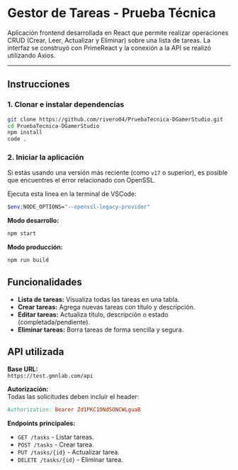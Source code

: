 # Gestor de Tareas - Prueba Técnica  

Aplicación frontend desarrollada en React que permite realizar operaciones CRUD (Crear, Leer, Actualizar y Eliminar) sobre una lista de tareas. La interfaz se construyó con PrimeReact y la conexión a la API se realizó utilizando Axios.  

---

## **Instrucciones**  

### **1. Clonar e instalar dependencias**  
```bash
git clone https://github.com/rivero04/PruebaTecnica-DGamerStudio.git
cd PruebaTecnica-DGamerStudio
npm install
code .
```

### **2. Iniciar la aplicación**  
Si estás usando una versión más reciente (como `v17` o superior), es posible que encuentres el error relacionado con OpenSSL.

  Ejecuta esta linea en la terminal de VSCode:

   ```bash
  $env:NODE_OPTIONS="--openssl-legacy-provider"
```
**Modo desarrollo:**
```bash
npm start
```

**Modo producción:**
```bash
npm run build
```

## **Funcionalidades**  
- **Lista de tareas:** Visualiza todas las tareas en una tabla.
- **Crear tareas:** Agrega nuevas tareas con título y descripción.
- **Editar tareas:** Actualiza título, descripción o estado (completada/pendiente).
- **Eliminar tareas:** Borra tareas de forma sencilla y segura.

## **API utilizada**  
**Base URL:**  
`https://test.gmnlab.com/api`

**Autorización:**  
Todas las solicitudes deben incluir el header:
```makefile
Authorization: Bearer Zd1PKC1ONdSONCWLguaB
```

**Endpoints principales:**
- `GET /tasks` - Listar tareas.
- `POST /tasks` - Crear tarea.
- `PUT /tasks/{id}` - Actualizar tarea.
- `DELETE /tasks/{id}` - Eliminar tarea.
